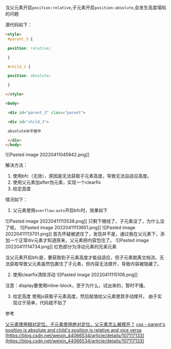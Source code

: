 当父元素开启`position:relative`,子元素开启`position:absolute`,会发生高度塌陷的问题

源代码如下：
```html
<style>
 #parent_3 {

 position: relative;

 }

 #child_3 {

 position: absolute;

 }

</style>

<body>

 <div id="parent_3" class="parent">

 <div id="child_3">

 absolute水平居中

 </div>
</body>
```

![[Pasted image 20220411045942.png]]





解决方法：
1. 使用bfc（无效），原因是无法获取子元素高度，导致无法自适应高度。
2. 使用父元素加after伪元素，实现一个clearfix
3. 给定高度





情况如下：
1. 父元素使用`overflow:auto`开启bfc时，效果如下

![[Pasted image 20220411113538.png]]
只剩下根线了，子元素没了，为什么没了呢。
![[Pasted image 20220411113651.png]]
![[Pasted image 20220411113701.png]]
首先怀疑被遮住了，发现并不是，通过我在父元素下，添加一个正常div元素才知道原来，父元素把内容包住了。
![[Pasted image 20220411114734.png]]
红色部分为浮动元素的兄弟元素


当父元素开启bfc是，要获取到子元素高度才能自适应，但子元素脱离文档流，无法获取导致父元素虽然包裹住了子元素，但内容无法撑开，导致内容被隐藏了。

2. 使用clearfix清除浮动
![[Pasted image 20220411115106.png]]

注意：display要使用inline-block，至于为什么，试出来的，暂时不懂。

3.  给定高度
使用js获取子元素高度，然后赋值给父元素使其手动撑开。
由于实现过于简单，代码就不贴了



参考

[ 父元素使用相对定位，子元素使用绝对定位，父元素怎么被撑开？](https://segmentfault.com/q/1010000005126426?utm_source=sf-similar-question)
[css - parent's position is absolute and child's position is relative and vice versa](https://stackoverflow.com/questions/26979386/css-parents-position-is-absolute-and-childs-position-is-relative-and-vice-ve)
[https://blog.csdn.net/weixin_44066534/article/details/107117133](https://blog.csdn.net/weixin_44066534/article/details/107117133)